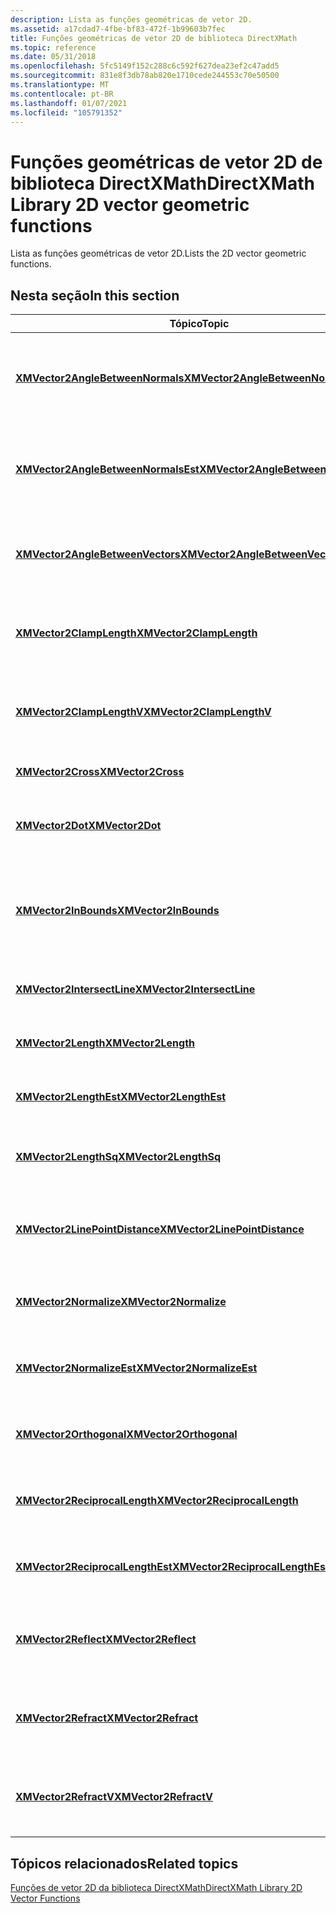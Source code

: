 ```yaml
---
description: Lista as funções geométricas de vetor 2D.
ms.assetid: a17cdad7-4fbe-bf83-472f-1b99603b7fec
title: Funções geométricas de vetor 2D de biblioteca DirectXMath
ms.topic: reference
ms.date: 05/31/2018
ms.openlocfilehash: 5fc5149f152c288c6c592f627dea23ef2c47add5
ms.sourcegitcommit: 831e8f3db78ab820e1710cede244553c70e50500
ms.translationtype: MT
ms.contentlocale: pt-BR
ms.lasthandoff: 01/07/2021
ms.locfileid: "105791352"
---
```

# <a name="directxmath-library-2d-vector-geometric-functions"></a><span data-ttu-id="fb3f1-103">Funções geométricas de vetor 2D de biblioteca DirectXMath</span><span class="sxs-lookup"><span data-stu-id="fb3f1-103">DirectXMath Library 2D vector geometric functions</span></span>

<span data-ttu-id="fb3f1-104">Lista as funções geométricas de vetor 2D.</span><span class="sxs-lookup"><span data-stu-id="fb3f1-104">Lists the 2D vector geometric functions.</span></span>

## <a name="in-this-section"></a><span data-ttu-id="fb3f1-105">Nesta seção</span><span class="sxs-lookup"><span data-stu-id="fb3f1-105">In this section</span></span>



| <span data-ttu-id="fb3f1-106">Tópico</span><span class="sxs-lookup"><span data-stu-id="fb3f1-106">Topic</span></span>                                                                                 | <span data-ttu-id="fb3f1-107">Descrição</span><span class="sxs-lookup"><span data-stu-id="fb3f1-107">Description</span></span>                                                                   |
|---------------------------------------------------------------------------------------|-------------------------------------------------------------------------------|
| [<span data-ttu-id="fb3f1-108">**XMVector2AngleBetweenNormals**</span><span class="sxs-lookup"><span data-stu-id="fb3f1-108">**XMVector2AngleBetweenNormals**</span></span>](/windows/win32/api/directxmath/nf-directxmath-xmvector2anglebetweennormals)<br/>       | <span data-ttu-id="fb3f1-109">Computa o ângulo de radiano entre dois vetores 2D normalizados.</span><span class="sxs-lookup"><span data-stu-id="fb3f1-109">Computes the radian angle between two normalized 2D vectors.</span></span><br/>       |
| [<span data-ttu-id="fb3f1-110">**XMVector2AngleBetweenNormalsEst**</span><span class="sxs-lookup"><span data-stu-id="fb3f1-110">**XMVector2AngleBetweenNormalsEst**</span></span>](/windows/win32/api/directxmath/nf-directxmath-xmvector2anglebetweennormalsest)<br/> | <span data-ttu-id="fb3f1-111">Estima o ângulo de radiano entre dois vetores 2D normalizados.</span><span class="sxs-lookup"><span data-stu-id="fb3f1-111">Estimates the radian angle between two normalized 2D vectors.</span></span><br/>      |
| [<span data-ttu-id="fb3f1-112">**XMVector2AngleBetweenVectors**</span><span class="sxs-lookup"><span data-stu-id="fb3f1-112">**XMVector2AngleBetweenVectors**</span></span>](/windows/win32/api/directxmath/nf-directxmath-xmvector2anglebetweenvectors)<br/>       | <span data-ttu-id="fb3f1-113">Computa o ângulo de radiano entre dois vetores 2D.</span><span class="sxs-lookup"><span data-stu-id="fb3f1-113">Computes the radian angle between two 2D vectors.</span></span><br/>                  |
| [<span data-ttu-id="fb3f1-114">**XMVector2ClampLength**</span><span class="sxs-lookup"><span data-stu-id="fb3f1-114">**XMVector2ClampLength**</span></span>](/windows/win32/api/directxmath/nf-directxmath-xmvector2clamplength)<br/>                       | <span data-ttu-id="fb3f1-115">Coloca o comprimento de um vetor 2D para um determinado intervalo.</span><span class="sxs-lookup"><span data-stu-id="fb3f1-115">Clamps the length of a 2D vector to a given range.</span></span><br/>                 |
| [<span data-ttu-id="fb3f1-116">**XMVector2ClampLengthV**</span><span class="sxs-lookup"><span data-stu-id="fb3f1-116">**XMVector2ClampLengthV**</span></span>](/windows/win32/api/directxmath/nf-directxmath-xmvector2clamplengthv)<br/>                     | <span data-ttu-id="fb3f1-117">Coloca o comprimento de um vetor 2D para um determinado intervalo.</span><span class="sxs-lookup"><span data-stu-id="fb3f1-117">Clamps the length of a 2D vector to a given range.</span></span><br/>                 |
| [<span data-ttu-id="fb3f1-118">**XMVector2Cross**</span><span class="sxs-lookup"><span data-stu-id="fb3f1-118">**XMVector2Cross**</span></span>](/windows/win32/api/directxmath/nf-directxmath-xmvector2cross)<br/>                                   | <span data-ttu-id="fb3f1-119">Computa o produto 2D cruzado.</span><span class="sxs-lookup"><span data-stu-id="fb3f1-119">Computes the 2D cross product.</span></span><br/>                                     |
| [<span data-ttu-id="fb3f1-120">**XMVector2Dot**</span><span class="sxs-lookup"><span data-stu-id="fb3f1-120">**XMVector2Dot**</span></span>](/windows/win32/api/directxmath/nf-directxmath-xmvector2dot)<br/>                                       | <span data-ttu-id="fb3f1-121">Computa o produto de ponto entre os vetores 2D.</span><span class="sxs-lookup"><span data-stu-id="fb3f1-121">Computes the dot product between 2D vectors.</span></span><br/>                       |
| [<span data-ttu-id="fb3f1-122">**XMVector2InBounds**</span><span class="sxs-lookup"><span data-stu-id="fb3f1-122">**XMVector2InBounds**</span></span>](/windows/win32/api/directxmath/nf-directxmath-xmvector2inbounds)<br/>                             | <span data-ttu-id="fb3f1-123">Testa se os componentes de um vetor 2D estão dentro dos limites definidos.</span><span class="sxs-lookup"><span data-stu-id="fb3f1-123">Tests whether the components of a 2D vector are within set bounds.</span></span><br/> |
| [<span data-ttu-id="fb3f1-124">**XMVector2IntersectLine**</span><span class="sxs-lookup"><span data-stu-id="fb3f1-124">**XMVector2IntersectLine**</span></span>](/windows/win32/api/directxmath/nf-directxmath-xmvector2intersectline)<br/>                   | <span data-ttu-id="fb3f1-125">Localiza a interseção de duas linhas.</span><span class="sxs-lookup"><span data-stu-id="fb3f1-125">Finds the intersection of two lines.</span></span><br/>                               |
| [<span data-ttu-id="fb3f1-126">**XMVector2Length**</span><span class="sxs-lookup"><span data-stu-id="fb3f1-126">**XMVector2Length**</span></span>](/windows/win32/api/directxmath/nf-directxmath-xmvector2length)<br/>                                 | <span data-ttu-id="fb3f1-127">Calcula o comprimento de um vetor 2D.</span><span class="sxs-lookup"><span data-stu-id="fb3f1-127">Computes the length of a 2D vector.</span></span><br/>                                |
| [<span data-ttu-id="fb3f1-128">**XMVector2LengthEst**</span><span class="sxs-lookup"><span data-stu-id="fb3f1-128">**XMVector2LengthEst**</span></span>](/windows/win32/api/directxmath/nf-directxmath-xmvector2lengthest)<br/>                           | <span data-ttu-id="fb3f1-129">Estima o comprimento de um vetor 2D.</span><span class="sxs-lookup"><span data-stu-id="fb3f1-129">Estimates the length of a 2D vector.</span></span><br/>                               |
| [<span data-ttu-id="fb3f1-130">**XMVector2LengthSq**</span><span class="sxs-lookup"><span data-stu-id="fb3f1-130">**XMVector2LengthSq**</span></span>](/windows/win32/api/directxmath/nf-directxmath-xmvector2lengthsq)<br/>                             | <span data-ttu-id="fb3f1-131">Computa o quadrado do comprimento de um vetor 2D.</span><span class="sxs-lookup"><span data-stu-id="fb3f1-131">Computes the square of the length of a 2D vector.</span></span><br/>                  |
| [<span data-ttu-id="fb3f1-132">**XMVector2LinePointDistance**</span><span class="sxs-lookup"><span data-stu-id="fb3f1-132">**XMVector2LinePointDistance**</span></span>](/windows/win32/api/directxmath/nf-directxmath-xmvector2linepointdistance)<br/>           | <span data-ttu-id="fb3f1-133">Computa a distância mínima entre uma linha e um ponto.</span><span class="sxs-lookup"><span data-stu-id="fb3f1-133">Computes the minimum distance between a line and a point.</span></span><br/>          |
| [<span data-ttu-id="fb3f1-134">**XMVector2Normalize**</span><span class="sxs-lookup"><span data-stu-id="fb3f1-134">**XMVector2Normalize**</span></span>](/windows/win32/api/directxmath/nf-directxmath-xmvector2normalize)<br/>                           | <span data-ttu-id="fb3f1-135">Retorna a versão normalizada de um vetor 2D.</span><span class="sxs-lookup"><span data-stu-id="fb3f1-135">Returns the normalized version of a 2D vector.</span></span><br/>                     |
| [<span data-ttu-id="fb3f1-136">**XMVector2NormalizeEst**</span><span class="sxs-lookup"><span data-stu-id="fb3f1-136">**XMVector2NormalizeEst**</span></span>](/windows/win32/api/directxmath/nf-directxmath-xmvector2normalizeest)<br/>                     | <span data-ttu-id="fb3f1-137">Estima a versão normalizada de um vetor 2D.</span><span class="sxs-lookup"><span data-stu-id="fb3f1-137">Estimates the normalized version of a 2D vector.</span></span><br/>                   |
| [<span data-ttu-id="fb3f1-138">**XMVector2Orthogonal**</span><span class="sxs-lookup"><span data-stu-id="fb3f1-138">**XMVector2Orthogonal**</span></span>](/windows/win32/api/directxmath/nf-directxmath-xmvector2orthogonal)<br/>                         | <span data-ttu-id="fb3f1-139">Computa um vetor perpendicular a um vetor 2D.</span><span class="sxs-lookup"><span data-stu-id="fb3f1-139">Computes a vector perpendicular to a 2D vector.</span></span><br/>                    |
| [<span data-ttu-id="fb3f1-140">**XMVector2ReciprocalLength**</span><span class="sxs-lookup"><span data-stu-id="fb3f1-140">**XMVector2ReciprocalLength**</span></span>](/windows/win32/api/directxmath/nf-directxmath-xmvector2reciprocallength)<br/>             | <span data-ttu-id="fb3f1-141">Computa o recíproco do comprimento de um vetor 2D.</span><span class="sxs-lookup"><span data-stu-id="fb3f1-141">Computes the reciprocal of the length of a 2D vector.</span></span><br/>              |
| [<span data-ttu-id="fb3f1-142">**XMVector2ReciprocalLengthEst**</span><span class="sxs-lookup"><span data-stu-id="fb3f1-142">**XMVector2ReciprocalLengthEst**</span></span>](/windows/win32/api/directxmath/nf-directxmath-xmvector2reciprocallengthest)<br/>       | <span data-ttu-id="fb3f1-143">Estima o recíproco do comprimento de um vetor 2D.</span><span class="sxs-lookup"><span data-stu-id="fb3f1-143">Estimates the reciprocal of the length of a 2D vector.</span></span><br/>             |
| [<span data-ttu-id="fb3f1-144">**XMVector2Reflect**</span><span class="sxs-lookup"><span data-stu-id="fb3f1-144">**XMVector2Reflect**</span></span>](/windows/win32/api/directxmath/nf-directxmath-xmvector2reflect)<br/>                               | <span data-ttu-id="fb3f1-145">Reflete um vetor 2D de incidente em um vetor normal 2D.</span><span class="sxs-lookup"><span data-stu-id="fb3f1-145">Reflects an incident 2D vector across a 2D normal vector.</span></span><br/>          |
| [<span data-ttu-id="fb3f1-146">**XMVector2Refract**</span><span class="sxs-lookup"><span data-stu-id="fb3f1-146">**XMVector2Refract**</span></span>](/windows/win32/api/directxmath/nf-directxmath-xmvector2refract)<br/>                               | <span data-ttu-id="fb3f1-147">Refracts um vetor 2D de incidente em um vetor normal 2D.</span><span class="sxs-lookup"><span data-stu-id="fb3f1-147">Refracts an incident 2D vector across a 2D normal vector.</span></span><br/>          |
| [<span data-ttu-id="fb3f1-148">**XMVector2RefractV**</span><span class="sxs-lookup"><span data-stu-id="fb3f1-148">**XMVector2RefractV**</span></span>](/windows/win32/api/directxmath/nf-directxmath-xmvector2refractv)<br/>                             | <span data-ttu-id="fb3f1-149">Refracts um vetor 2D de incidente em um vetor normal 2D.</span><span class="sxs-lookup"><span data-stu-id="fb3f1-149">Refracts an incident 2D vector across a 2D normal vector.</span></span><br/>          |



 

## <a name="related-topics"></a><span data-ttu-id="fb3f1-150">Tópicos relacionados</span><span class="sxs-lookup"><span data-stu-id="fb3f1-150">Related topics</span></span>

<dl> <dt>

[<span data-ttu-id="fb3f1-151">Funções de vetor 2D da biblioteca DirectXMath</span><span class="sxs-lookup"><span data-stu-id="fb3f1-151">DirectXMath Library 2D Vector Functions</span></span>](ovw-xnamath-reference-functions-vector2.md)
</dt> </dl>

 

 
